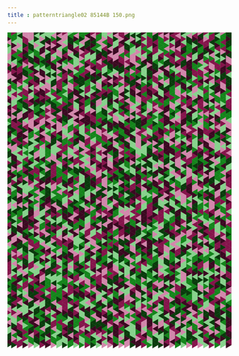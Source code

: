 ```yaml
---
title : patterntriangle02 85144B 150.png
---
```

![patterntriangle02_85144B_150.png](../img/patterntriangle02_85144B_150.png)
